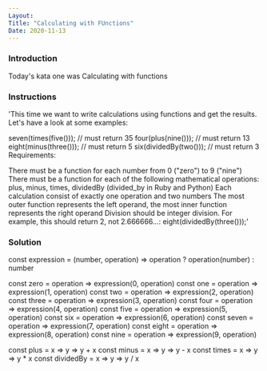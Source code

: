 ```yaml
---
Layout:
Title: "Calculating with FUnctions"
Date: 2020-11-13
---
```



### Introduction
Today's  kata one was Calculating with functions

### Instructions 
'This time we want to write calculations using functions and get the results. Let's have a look at some examples:

seven(times(five())); // must return 35
four(plus(nine())); // must return 13
eight(minus(three())); // must return 5
six(dividedBy(two())); // must return 3
Requirements:

There must be a function for each number from 0 ("zero") to 9 ("nine")
There must be a function for each of the following mathematical operations: plus, minus, times, dividedBy (divided_by in Ruby and Python)
Each calculation consist of exactly one operation and two numbers
The most outer function represents the left operand, the most inner function represents the right operand
Division should be integer division. For example, this should return 2, not 2.666666...:
eight(dividedBy(three()));'


### Solution 
const expression = (number, operation) =>
  operation ? operation(number) : number

const zero = operation => expression(0, operation)
const one = operation => expression(1, operation)
const two = operation => expression(2, operation)
const three = operation => expression(3, operation)
const four = operation => expression(4, operation)
const five = operation => expression(5, operation)
const six = operation => expression(6, operation)
const seven = operation => expression(7, operation)
const eight = operation => expression(8, operation)
const nine = operation => expression(9, operation)

const plus = x => y => y + x
const minus = x => y => y - x
const times = x => y => y * x
const dividedBy = x => y => y / x